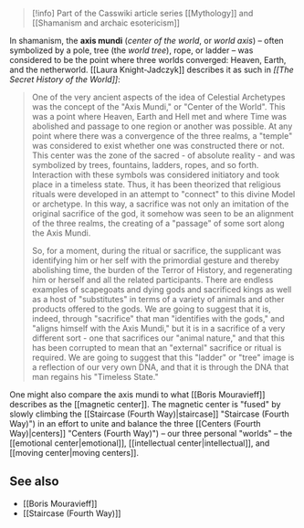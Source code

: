 
> [!info] Part of the Casswiki article series [[Mythology]] and [[Shamanism and archaic esotericism]]

In shamanism, the **axis mundi** (_center of the world_, or _world axis_) – often symbolized by a pole, tree (the _world tree_), rope, or ladder – was considered to be the point where three worlds converged: Heaven, Earth, and the netherworld. [[Laura Knight-Jadczyk]] describes it as such in _[[The Secret History of the World]]_:

> One of the very ancient aspects of the idea of Celestial Archetypes was the concept of the "Axis Mundi," or "Center of the World". This was a point where Heaven, Earth and Hell met and where Time was abolished and passage to one region or another was possible. At any point where there was a convergence of the three realms, a "temple" was considered to exist whether one was constructed there or not. This center was the zone of the sacred - of absolute reality - and was symbolized by trees, fountains, ladders, ropes, and so forth. Interaction with these symbols was considered initiatory and took place in a timeless state. Thus, it has been theorized that religious rituals were developed in an attempt to "connect" to this divine Model or archetype. In this way, a sacrifice was not only an imitation of the original sacrifice of the god, it somehow was seen to be an alignment of the three realms, the creating of a "passage" of some sort along the Axis Mundi.
> 
> So, for a moment, during the ritual or sacrifice, the supplicant was identifying him or her self with the primordial gesture and thereby abolishing time, the burden of the Terror of History, and regenerating him or herself and all the related participants. There are endless examples of scapegoats and dying gods and sacrificed kings as well as a host of "substitutes" in terms of a variety of animals and other products offered to the gods. We are going to suggest that it is, indeed, through "sacrifice" that man "identifies with the gods," and "aligns himself with the Axis Mundi," but it is in a sacrifice of a very different sort - one that sacrifices our "animal nature," and that this has been corrupted to mean that an "external" sacrifice or ritual is required. We are going to suggest that this "ladder" or "tree" image is a reflection of our very own DNA, and that it is through the DNA that man regains his "Timeless State."

One might also compare the axis mundi to what [[Boris Mouravieff]] describes as the [[magnetic center]]. The magnetic center is "fused" by slowly climbing the [[Staircase (Fourth Way)|staircase]] "Staircase (Fourth Way)") in an effort to unite and balance the three [[Centers (Fourth Way)|centers]] "Centers (Fourth Way)") – our three personal "worlds" – the [[emotional center|emotional]], [[intellectual center|intellectual]], and [[moving center|moving centers]].

See also
--------

*   [[Boris Mouravieff]]
*   [[Staircase (Fourth Way)]]
